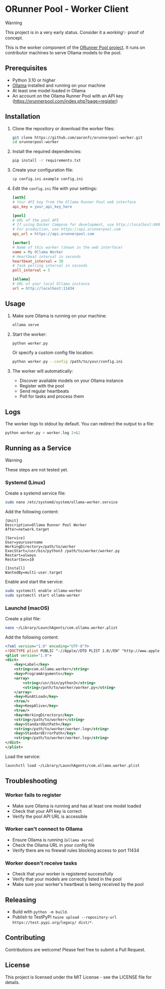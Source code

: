 # ORunner Pool - Worker Client

> [!WARNING]
> This project is in a very early status. Consider it a _working_✨ proof of concept.

This is the worker component of the [ORunner Pool project](https://orunnerpool.com). It runs on contributor machines to serve Ollama models to the pool.

## Prerequisites

- Python 3.10 or higher
- [Ollama](https://github.com/ollama/ollama) installed and running on your machine
- At least one model loaded in Ollama
- An account on the Ollama Runner Pool with an API key (https://orunnerpool.com/index.php?page=register)

## Installation

1. Clone the repository or download the worker files:
   ```bash
   git clone https://github.com/aaronfc/orunnerpool-worker.git
   cd orunnerpool-worker
   ```

2. Install the required dependencies:
   ```bash
   pip install -r requirements.txt
   ```

3. Create your configuration file:
   ```bash
   cp config.ini.example config.ini
   ```

4. Edit the `config.ini` file with your settings:
   ```ini
   [auth]
   # Your API key from the Ollama Runner Pool web interface
   api_key = your_api_key_here

   [pool]
   # URL of the pool API
   # If using Docker Compose for development, use http://localhost:8000
   # For production, use https://api.orunnerpool.com
   api_url = https://api.orunnerpool.com

   [worker]
   # Name of this worker (shown in the web interface)
   name = My Ollama Worker
   # Heartbeat interval in seconds
   heartbeat_interval = 30
   # Task polling interval in seconds
   poll_interval = 5

   [ollama]
   # URL of your local Ollama instance
   url = http://localhost:11434
   ```

## Usage

1. Make sure Ollama is running on your machine:
   ```bash
   ollama serve
   ```

2. Start the worker:
   ```bash
   python worker.py
   ```

   Or specify a custom config file location:
   ```bash
   python worker.py --config /path/to/your/config.ini
   ```

3. The worker will automatically:
   - Discover available models on your Ollama instance
   - Register with the pool
   - Send regular heartbeats
   - Poll for tasks and process them

## Logs

The worker logs to stdout by default. You can redirect the output to a file:

```bash
python worker.py > worker.log 2>&1
```

## Running as a Service

> [!WARNING]
> These steps are not tested yet.

### Systemd (Linux)

Create a systemd service file:

```bash
sudo nano /etc/systemd/system/ollama-worker.service
```

Add the following content:

```
[Unit]
Description=Ollama Runner Pool Worker
After=network.target

[Service]
User=yourusername
WorkingDirectory=/path/to/worker
ExecStart=/usr/bin/python3 /path/to/worker/worker.py
Restart=always
RestartSec=10

[Install]
WantedBy=multi-user.target
```

Enable and start the service:

```bash
sudo systemctl enable ollama-worker
sudo systemctl start ollama-worker
```

### Launchd (macOS)

Create a plist file:

```bash
nano ~/Library/LaunchAgents/com.ollama.worker.plist
```

Add the following content:

```xml
<?xml version="1.0" encoding="UTF-8"?>
<!DOCTYPE plist PUBLIC "-//Apple//DTD PLIST 1.0//EN" "http://www.apple.com/DTDs/PropertyList-1.0.dtd">
<plist version="1.0">
<dict>
    <key>Label</key>
    <string>com.ollama.worker</string>
    <key>ProgramArguments</key>
    <array>
        <string>/usr/bin/python3</string>
        <string>/path/to/worker/worker.py</string>
    </array>
    <key>RunAtLoad</key>
    <true/>
    <key>KeepAlive</key>
    <true/>
    <key>WorkingDirectory</key>
    <string>/path/to/worker</string>
    <key>StandardOutPath</key>
    <string>/path/to/worker/worker.log</string>
    <key>StandardErrorPath</key>
    <string>/path/to/worker/worker.log</string>
</dict>
</plist>
```

Load the service:

```bash
launchctl load ~/Library/LaunchAgents/com.ollama.worker.plist
```

## Troubleshooting

### Worker fails to register

- Make sure Ollama is running and has at least one model loaded
- Check that your API key is correct
- Verify the pool API URL is accessible

### Worker can't connect to Ollama

- Ensure Ollama is running (`ollama serve`)
- Check the Ollama URL in your config file
- Verify there are no firewall rules blocking access to port 11434

### Worker doesn't receive tasks

- Check that your worker is registered successfully
- Verify that your models are correctly listed in the pool
- Make sure your worker's heartbeat is being received by the pool

## Releasing

- Build with `python -m build`.
- Publish to TestPyPI `twine upload --repository-url https://test.pypi.org/legacy/ dist/*`.


## Contributing

Contributions are welcome! Please feel free to submit a Pull Request.

## License

This project is licensed under the MIT License - see the LICENSE file for details. 